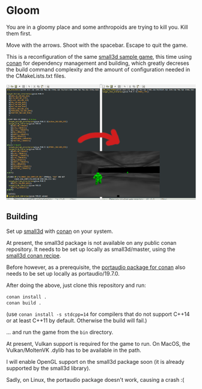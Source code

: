 Gloom
=====

You are in a gloomy place and some anthropoids are trying to kill you.
Kill them first.

Move with the arrows. Shoot with the spacebar. Escape to quit the game.

This is a reconfiguration of the same [small3d sample game](https://github.com/dimi309/small3d-samples/tree/master/gloom), this time using [conan](https://conan.io) for dependency management and building, which greatly decreses the build command complexity and the amount of configuration needed in the CMakeLists.txt files.

![screenshot](screenshot.png)


Building
--------

Set up [small3d](https://github.com/dimi309/small3d-conan) with [conan](https://conan.io) on your system.

At present, the small3d package is not available on any public conan repository. It needs to be set up locally as small3d/master, using the [small3d conan recipe](https://github.com/dimi309/small3d-conan).

Before however, as a prerequisite, the [portaudio package for conan](https://github.com/bincrafters/community/tree/main/recipes/portaudio/19.7.0) also needs to be set up locally as portaudio/19.7.0.

After doing the above, just clone this repository and run:

	conan install .
	conan build .
	
(use `conan install -s stdcpp=14` for compilers that do not support C++14 or at least C++11 by default. Otherwise the build will fail.)
	
... and run the game from the `bin` directory.
	
At present, Vulkan support is required for the game to run. On MacOS, the Vulkan/MoltenVK .dylib has to be available in the path.

I will enable OpenGL support on the small3d package soon (it is already supported by the small3d library).

Sadly, on Linux, the portaudio package doesn't work, causing a crash :(
